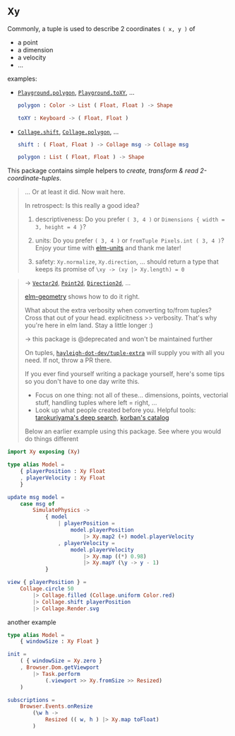 ## Xy

Commonly, a tuple is used to describe 2 coordinates `( x, y )` of

  - a point
  - a dimension
  - a velocity
  - ...

examples:
  - [`Playground.polygon`](https://package.elm-lang.org/packages/justgook/webgl-playground/5.0.0/Playground#polygon), [`Playground.toXY`](https://package.elm-lang.org/packages/justgook/webgl-playground/5.0.0/Playground#toXY), ...

    ```elm
    polygon : Color -> List ( Float, Float ) -> Shape

    toXY : Keyboard -> ( Float, Float )
    ```
  - [`Collage.shift`](https://package.elm-lang.org/packages/timjs/elm-collage/latest/Collage#shift), [`Collage.polygon`](https://package.elm-lang.org/packages/timjs/elm-collage/latest/Collage#polygon), ...
    ```elm
    shift : ( Float, Float ) -> Collage msg -> Collage msg

    polygon : List ( Float, Float ) -> Shape
    ```

This package contains simple helpers to _create, transform & read 2-coordinate-tuples_.

> ... Or at least it did. Now wait here.
> 
> In retrospect: Is this really a good idea?
> 
> 1. descriptiveness: Do you prefer `( 3, 4 )` or `Dimensions { width = 3, height = 4 }`?
> 
> 2. units: Do you prefer `( 3, 4 )` or `fromTuple Pixels.int ( 3, 4 )`?
>    Enjoy your time with [elm-units](https://package.elm-lang.org/packages/ianmackenzie/elm-units/latest) and thank me later!
> 
> 3. safety: `Xy.normalize`, `Xy.direction`, ... should return a type that keeps its promise of `\xy -> (xy |> Xy.length) = 0`

> → [`Vector2d`](https://dark.elm.dmy.fr/packages/ianmackenzie/elm-geometry/latest/Vector2d), [`Point2d`](https://dark.elm.dmy.fr/packages/ianmackenzie/elm-geometry/latest/Point2d), [`Direction2d`](https://dark.elm.dmy.fr/packages/ianmackenzie/elm-geometry/latest/Direction2d), ...
> 
> [elm-geometry](https://dark.elm.dmy.fr/packages/ianmackenzie/elm-geometry/latest/) shows how to do it right.
> 
> What about the extra verbosity when converting to/from tuples?
> Cross that out of your head. explicitness >> verbosity.
> That's why you're here in elm land. Stay a little longer :)
> 
> → this package is @deprecated and won't be maintained further
> 
> On tuples, [`hayleigh-dot-dev/tuple-extra`](https://dark.elm.dmy.fr/packages/hayleigh-dot-dev/tuple-extra/latest/Tuple-Extra)
> will supply you with all you need. If not, throw a PR there.
> 
> If you ever find yourself writing a package yourself, here's some tips so you don't have to one day write this.
> - Focus on one thing: not all of these... dimensions, points, vectorial stuff, handling tuples where left = right, ...
> - Look up what people created before you. Helpful tools: [tarokuriyama's deep search](https://tarokuriyama.com/elmsearch/), [korban's catalog](https://korban.net/elm/catalog/)
> 
> Below an earlier example using this package.
> See where you would do things different

```elm
import Xy exposing (Xy)

type alias Model =
    { playerPosition : Xy Float
    , playerVelocity : Xy Float
    }

update msg model =
    case msg of
        SimulatePhysics ->
            { model
                | playerPosition =
                    model.playerPosition
                        |> Xy.map2 (+) model.playerVelocity
                , playerVelocity =
                    model.playerVelocity
                        |> Xy.map ((*) 0.98)
                        |> Xy.mapY (\y -> y - 1)
            }

view { playerPosition } =
    Collage.circle 50
        |> Collage.filled (Collage.uniform Color.red)
        |> Collage.shift playerPosition
        |> Collage.Render.svg
```

another example

```elm
type alias Model =
    { windowSize : Xy Float }

init =
    ( { windowSize = Xy.zero }
    , Browser.Dom.getViewport
        |> Task.perform
            (.viewport >> Xy.fromSize >> Resized)
    )

subscriptions =
    Browser.Events.onResize
        (\w h ->
            Resized (( w, h ) |> Xy.map toFloat)
        )
```